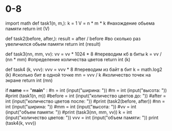 # 0-8
import math
def task1(n, m,):
    k = 1
    V = n * m * k #нахождение обьема памяти
    return int (V)

def task2(before, after,):
    result = after / before #во сколько раз увеличился обьем памяти 
    return int (result)

def task3(nn, mm, vv):
    vv = vv * 1024 * 8 #переводим кб в биты
    k = vv / (nn * mm) #определение количества цветов
    return int (k)

def task4 (k, vvv):
    vvv = vvv * 8 #переводим из байт в бит
    k = math.log2 (k) #сколько бит в одной точке
    mn = vvv / k #количество точек на экране
    return int (mn)
    




if __name__ == "__main__" :
    #n = int (input("ширина: "))
    #m = int (input("высота: "))
    #print (task1(n, m))
    #before = int (input("количество цветов до: "))
    #after = int (input("количество цветов после: "))
    #print (task2(before, after))
    #nn = int (input("ширина: "))
    #mm = int (input("высота: "))
    #vv = int (input("объем памяти: "))
    #print (task3(nn, mm, vv))
    k = int (input("количество цветов: "))
    vvv = int (input("объем памяти: "))
    print (task4(k, vvv))
